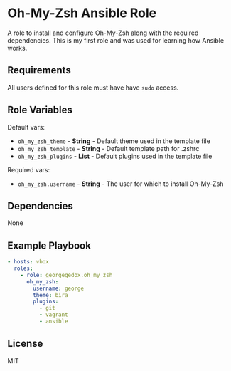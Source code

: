 Oh-My-Zsh Ansible Role
=========

A role to install and configure Oh-My-Zsh along with the required dependencies.
This is my first role and was used for learning how Ansible works.

Requirements
------------

All users defined for this role must have have `sudo` access.

Role Variables
--------------

Default vars:
- `oh_my_zsh_theme` - **String** - Default theme used in the template file
- `oh_my_zsh_template` - **String** - Default template path for .zshrc
- `oh_my_zsh_plugins` - **List** - Default plugins used in the template file

Required vars:
- `oh_my_zsh.username` - **String** - The user for which to install Oh-My-Zsh

Dependencies
------------

None

Example Playbook
----------------

```yml
- hosts: vbox
  roles:
    - role: georgegedox.oh_my_zsh
      oh_my_zsh:
        username: george
        theme: bira
        plugins:
          - git
          - vagrant
          - ansible
```

License
-------

MIT